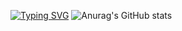 <a href="https://git.io/typing-svg"><img src="https://readme-typing-svg.demolab.com?font=Fira+Code&size=27&duration=2500&pause=1000&color=F79385&background=FFF5F100&vCenter=true&multiline=true&width=436&height=100&lines=things+won't+done;joy's+soul+lies+in+doing" alt="Typing SVG" /></a>
![Anurag's GitHub stats](https://github-readme-stats.vercel.app/api?username=HOWILLMAKEIT)



